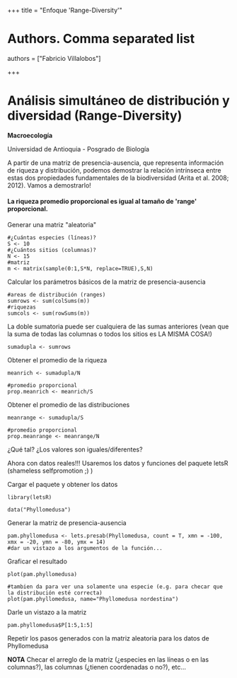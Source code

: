 +++
title = "Enfoque 'Range-Diversity'"

# Authors. Comma separated list
authors = ["Fabricio Villalobos"]

  
+++

# Análisis simultáneo de distribución y diversidad (Range-Diversity)

**Macroecología**

Universidad de Antioquia - Posgrado de Biología

A partir de una matriz de presencia-ausencia, que representa información de riqueza y distribución, podemos demostrar la relación intrínseca entre estas dos propiedades fundamentales de la biodiversidad (Arita et al. 2008; 2012). Vamos a demostrarlo!

#### La riqueza promedio proporcional es igual al tamaño de 'range' proporcional.

Generar una matriz "aleatoria"
```{r eval=FALSE}
#¿Cuántas especies (líneas)?
S <- 10
#¿Cuántos sitios (columnas)?
N <- 15
#matriz
m <- matrix(sample(0:1,S*N, replace=TRUE),S,N)
```

Calcular los parámetros básicos de la matriz de presencia-ausencia
```{r eval=FALSE}
#areas de distribución (ranges)
sumrows <- sum(colSums(m))
#riquezas
sumcols <- sum(rowSums(m))
```

La doble sumatoria puede ser cualquiera de las sumas anteriores (vean que la suma de todas las columnas o todos los sitios es LA MISMA COSA!)
```{r eval=FALSE}
sumadupla <- sumrows
```

Obtener el promedio de la riqueza 
```{r eval=FALSE}
meanrich <- sumadupla/N

#promedio proporcional
prop.meanrich <- meanrich/S
```

Obtener el promedio de las distribuciones
```{r eval=FALSE}
meanrange <- sumadupla/S

#promedio proporcional
prop.meanrange <- meanrange/N
```
¿Qué tal? ¿Los valores son iguales/diferentes?

Ahora con datos reales!!! Usaremos los datos y funciones del paquete letsR (shameless selfpromotion ;) )

Cargar el paquete y obtener los datos
```{r eval=FALSE}
library(letsR)

data("Phyllomedusa")
```

Generar la matriz de presencia-ausencia
```{r eval=FALSE}
pam.phyllomedusa <- lets.presab(Phyllomedusa, count = T, xmn = -100, xmx = -20, ymn = -80, ymx = 14)
#dar un vistazo a los argumentos de la función...
```

Graficar el resultado
```{r eval=FALSE}
plot(pam.phyllomedusa)

#tambien da para ver una solamente una especie (e.g. para checar que la distribución esté correcta)
plot(pam.phyllomedusa, name="Phyllomedusa nordestina")
```

Darle un vistazo a la matriz
```{r eval=FALSE}
pam.phyllomedusa$P[1:5,1:5]
```

Repetir los pasos generados con la matriz aleatoria para los datos de Phyllomedusa

**NOTA** Checar el arreglo de la matriz (¿especies en las líneas o en las columnas?), las columnas (¿tienen coordenadas o no?), etc...
